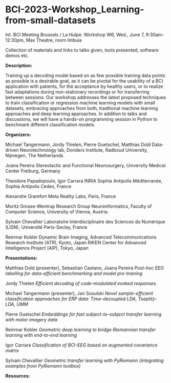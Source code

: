 # BCI-2023-Workshop_Learning-from-small-datasets

Int. BCI Meeting Brussels / La Hulpe: Workshop W6, Wed., June 7, 9:30am- 12:30pm, Max Theatre, room Imbuia

Collection of materials and links to talks given, tools presented, software demos etc.

**Description:**

Training up a decoding model based on as few possible training data points as possible is a desirable goal, as it can be pivotal for the usability of a BCI application with patients, for the acceptance by healthy users, or to realize fast adaptations during non-stationary recordings or for transferring between sessions. Our workshop addresses the latest proposed techniques to train classification or regression machine learning models with small datasets, embracing approaches from both, traditional machine learning approaches and deep learning approaches. In addition to talks and discussions, we will have a hands-on programming session in Python to benchmark different classification models.

**Organizers:**

Michael Tangermann, Jordy Thielen, Pierre Guetschel, Matthias Dold
Data-driven Neurotechnology lab, Donders Institute, Radboud University, Nijmegen, The Netherlands

Joana Pereira
Stereotactic and Functional Neurosurgery, University Medical Center Freiburg, Germany

Theodore Papadopoulo, Igor Carrara
INRIA Sophia Antipolis Méditerranée, Sophia Antipolis Cedex, France

Alexandre Gramfort
Meta Reality Labs, Paris, France

Moritz Grosse-Wentrup
Research Group Neuroinformatics, Faculty of Computer Science, University of Vienna, Austria.

Sylvain Chevallier
Laboratoire Interdisciplinaire des Sciences du Numérique (LISN), Université Paris-Saclay, France

Reinmar Kobler
Dynamic Brain Imaging, Advanced Telecommunications Research Institute (ATR), Kyoto, Japan
RIKEN Center for Advanced Intelligence Project (AIP), Tokyo, Japan

**Presentations:**

Matthias Dold (presenter), Sebastian Castano, Joana Pereira
_Post-hoc EEG labelling for data-efficient benchmarking and model pre-training_

Jordy Thielen
_Efficient decoding of code-modulated evoked responses._

Michael Tangermann (presenter), Jan Sosulski
_Novel sample-efficient classification approaches for ERP data: Time-decoupled LDA, Toeplitz-LDA, UMM_

Pierre Guetschel
_Embeddings for fast subject-to-subject transfer learning with motor imagery data_

Reinmar Kobler
_Geometric deep learning to bridge Riemannian transfer learning with end-to-end learning_

Igor Carrara
_Classification of BCI-EEG based on augmented covariance matrix_

Sylvain Chevallier
_Geometric transfer learning with PyRiemann (integrating examples from PyRiemann toolbox)_

**Resources:**











